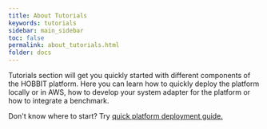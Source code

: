 ```yaml
---
title: About Tutorials
keywords: tutorials
sidebar: main_sidebar
toc: false
permalink: about_tutorials.html
folder: docs
---
```


Tutorials section will get you quickly started with different components of the HOBBIT platform. Here you can learn how to quickly deploy the platform locally or in AWS, how to develop your system adapter for the platform or how to integrate a benchmark.

Don't know where to start? Try [quick platform deployment guide.](/quick_guide.html)